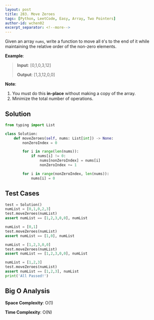 ```yaml
---
layout: post
title: 283. Move Zeroes
tags: [Python, LeetCode, Easy, Array, Two Pointers]
author-id: wchen02
excerpt_separator: <!--more-->
---
```

Given an array `nums`, write a function to move all `0`'s to the end of it while maintaining the relative order of the non-zero elements.

<!--more-->
**Example**:
> **Input**: [0,1,0,3,12]
>
> **Output**: [1,3,12,0,0]

**Note**:

1. You must do this **in-place** without making a copy of the array.
2. Minimize the total number of operations.

## Solution
```python
from typing import List

class Solution:
    def moveZeroes(self, nums: List[int]) -> None:
        nonZeroIndex = 0

        for i in range(len(nums)):
            if nums[i] != 0:
                nums[nonZeroIndex] = nums[i]
                nonZeroIndex += 1

        for i in range(nonZeroIndex, len(nums)):
            nums[i] = 0
```

## Test Cases
```python
test = Solution()
numList = [0,1,0,2,3]
test.moveZeroes(numList)
assert numList == [1,2,3,0,0], numList

numList = [0,1]
test.moveZeroes(numList)
assert numList == [1,0], numList

numList = [1,2,3,0,0]
test.moveZeroes(numList)
assert numList == [1,2,3,0,0], numList

numList = [1,2,3]
test.moveZeroes(numList)
assert numList == [1,2,3], numList
print('All Passed!')
```

## Big O Analysis
**Space Complexity**: O(1)

**Time Complexity**: O(N)
